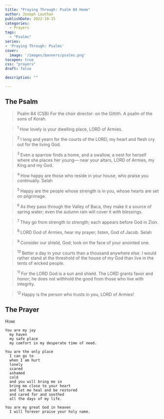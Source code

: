 ```yaml
---
title: "Praying Through: Psalm 84 Home"
author: Joseph Louthan
publishDate: 2022-10-15
categories:
  - Prayers
tags:
  - "Psalms"
series:
- 'Praying Through: Psalms'
cover:
  image: '/images/banners/psalms.png'
tocopen: true
css: "prayers"
draft: false

description: ""

---
```

## The Psalm

>Psalm 84 (CSB)
>For the choir director: on the Gittith. A psalm of the sons of Korah. 

><sup> 1 </sup> How lovely is your dwelling place, LORD of Armies. 

><sup> 2 </sup> I long and yearn for the courts of the LORD; my heart and flesh cry out for the living God. 

><sup> 3 </sup> Even a sparrow finds a home, and a swallow, a nest for herself where she places her young— near your altars, LORD of Armies, my King and my God. 

><sup> 4 </sup> How happy are those who reside in your house, who praise you continually. Selah 

><sup> 5 </sup> Happy are the people whose strength is in you, whose hearts are set on pilgrimage. 

><sup> 6 </sup> As they pass through the Valley of Baca, they make it a source of spring water; even the autumn rain will cover it with blessings. 

><sup> 7 </sup> They go from strength to strength; each appears before God in Zion. 

><sup> 8 </sup> LORD God of Armies, hear my prayer; listen, God of Jacob. Selah 

><sup> 9 </sup> Consider our shield, God; look on the face of your anointed one. 

><sup> 10 </sup> Better a day in your courts than a thousand anywhere else. I would rather stand at the threshold of the house of my God than live in the tents of wicked people. 

><sup> 11 </sup> For the LORD God is a sun and shield. The LORD grants favor and honor; he does not withhold the good from those who live with integrity. 

><sup> 12 </sup> Happy is the person who trusts in you, LORD of Armies!

## The Prayer

<div style="font-variant: small-caps;">
Home
</div>

```text
You are my joy
  my haven
  my safe place
  my comfort in my desperate time of need.

You are the only place
  I can go to
  when I am hurt
  lonely
  scared
  ashamed
  cold
  and you will bring me in
  bring me close to your heart
  and let me heal and be restored
  and cared for and soothed
  all the days of my life.

You are my great God in heaven
  I will forever praise your holy name.
```
